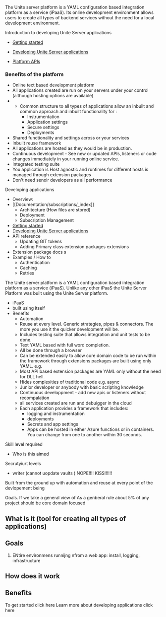 
The Unite server platform is a YAML configuration based integration platform as a service (iPaaS). Its online development environment allows users to create all types of backend services without the need for a local development environment.

Introduction to developing Unite Server applications
- [Getting started](Documentation/getting-started/_index.md)
- [Developing Unite Server applications](Documentation/developing-unite-server-applications/_index.md)

- [Platform APIs](apis/_index.md)




###  Benefits of the platform
* Online text based development platform
* All applications created are run on your servers under your control (although hosting options are available)
* * Common structure to all types of applications allow an inbuilt and common approach and inbuilt functionality for :
	* Instrumentation
	* Application settings
	* Secure settings
	* Deployments 
* Shared functionality and settings across or your services
* Inbuilt reuse framework  
* All applications are hosted as they would be in production. 
* Continuous development - See new or updated APIs,  listeners or code changes immediately in your running online service.
* Integrated testing suite
* You application is Host agnostic and runtimes for different hosts is managed through extension packages 
* Don't need senoir developers as all performance  



Developing applications



- Overview:
- [[Documentation/subscriptions/_index]]
  - Architecture (How files are stored)
  - Deployment
  - Subscription Management
- [Getting started](Documentation/getting-started/_index.md)
- [Developing Unite Server applications](Documentation/developing-unite-server-applications/_index.md)
- API reference
  - Updating GIT tokens
  - Adding Primary class extension packages extensions
- Extension package docs
  s
- Examples / How to
  - Authentication
  - Caching
  - Retries



The Unite server platform is a YAML configuration based integration platform as a service (iPaaS). Unlike any other iPaaS the Unite Server Platform was built using the Unite Server platform.

- iPaaS
- built using itself
- Benefits
  - Automation
  - Reuse at every level. Generic strategies, pipes & connectors. The more you use it the quicker development will be.
  - Includes testing suite that allows integration and unit tests to be done.
  - Text YAML based with full word completion.
  - All be done through a browser
  - Can be extended easily to allow core domain code to be run within the framework through extensions packages are built using only YAML. e.g.
  - Most API based extension packages are YAML only without the need for DLL hell.
  - Hides complexities of traditional code e.g. async
  - Junior developer or anybody with basic scripting knowledge
  - Continuous developpment - add new apis or listeners without recompalation
  - all services created are run and debuigger in the cloud
  - Each application provides a framework that includes:
    - logging and instrumentation
    - deployments
    - Secrets and app settings
    - Apps can be hosted in either Azure functions or in containers. You can change from one to another within 30 seconds.

Skill level required

- Who is this aimed

Secrutyiurt levels

- writer (cannot uopdate vaults ) NOPE!!!! KISS!!!!!!

Built from the ground up with automation and reuse at every point of the devlopement being

Goals.
If we take a general view of As a genberal rule about 5% of any project should be core domain focused

## What is it (tool for creating all types of applications)

## Goals

1.  ENtire environmens runnijng nfrom a web app: install, logging, infrastructure

## How does it work

## Benefits

To get started click here
Learn more about developing applications click here
